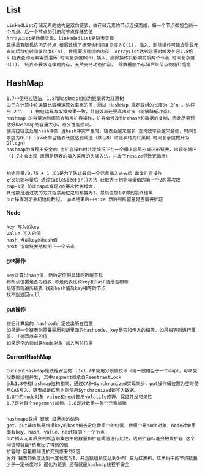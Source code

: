 ## List

	LinkedList存储元素的结构是双向链表，由存储元素的节点连接而成，每一个节点都包含前一个几点、后一个节点的引用和节点存储的值
	ArrayList是数组实现，linkededlist是链表实现
	数组具有随机访问的特点 根据数组下标查询时间复杂度为O(1), 插入、删除操作可能会导致元素向后移位时间复杂度O(n), 数组要求连续的内存  ArrayList达到容量时触发扩容1.5倍
	s 链表查询元素需要遍历 时间复杂度O(n),插入、删除操作只影响前后两个节点 时间复杂度O(1)， 链表不要求连续的内存，天然支持动态扩容， 除数据额外存储后继节点的指针信息

## HashMap
	1.7中使用拉链法，1.8和hashmap相似为链表转为红黑树
	由于在计算中位运算比取模运算效率高的多，所以 HashMap 规定数组的长度为 2^n 。这样用 2^n - 1 做位运算与取模效果一致，并且效率还要高出许多（能够降低冲突）。
	hashmap 的容量达到阈值会触发扩容操作，扩容会涉及到rehash和数据的复制，因此尽量预估好hashmap的容量大小，减少性能损耗。
	使用拉链法处理hash冲突 当hash冲突严重时，链表会越来越长 查询效率会越来越低，时间复杂度为O(n) java8中当链表长度达到阈值（默认8）时链表转为红黑树 时间复杂度提升为O(logn)
	hashmap为线程不安全的 当扩容操作时并发情况下在一个桶上容易形成环形链表，出现死循环（1.7才会出现 原因是链表的插入采用的头插入法，并发下resize导致死循环）
	
	
	初始容量/0.75 + 1 加1是为了防止最后一个元素插入进去后 出发扩容操作
	定义初始容量后 通过tableSizeFor()方法 获取大于初始容量值的第一个2的幂次数
	cap-1是 防止cap本身是2的幂次数再增大，
	其他数是通过或的方式将最高位之后都置为1，最后值加1来得到最终结果
	put操作时才会初始化数组， put结束后++size 然后判断容量是否需要扩容

#### Node
	key 写入的key
	value 写入的值
	hash 当前key的hash值
	next 指向链表结构的下一个节点

#### get操作
	key计算出hash值，然后定位到具体的数组下标
	判断该位置是否为链表 不是链表比较key和hash值是否相等
	是链表则遍历链表 找到hash值及key相等的节点
	找不到返回null
#### put操作
	根据计算出的 hashcode 定位出所在位置
	如果是一个链表则需要遍历判断里面的hashcode、key是否和传入的相等，如果相等则进行覆盖，并返回原来的值
	如果是空的则创建Node对象 加入当前位置


#### CurrentHashMap
	CurrentHashMap是线程安全的 jdk1.7中使用分段锁技术（每一段相当于一个map），可承受段数的线程并发, 其中segment继承自ReentrantLock
	jdk1.8中和hashmap结构相同，通过CAS+Synchronized实现同步，put操作桶位置为空时使用CAS写入，链表或是红黑树则使用Synchronized锁写入数据。
	1.8中的node对象 value和next都用volatile修饰，保证并发可见性
	1.7是对每个segement加锁，1.8是对数组中每个元素加锁


##### 
	hashmap:数组 链表 红黑树的结构
	get、put请求都是根据key的hash值去定位数组中的位置，数组中是node对象，node对象里面有key、hash、value、next指向下一个节点
	put插入元素后会判断当前集合中的数量和扩容阈值进行比较，达到扩容标准会触发扩容 这个阈值时容量*负载因子得到的值
	扩容时 容量和阈值扩充到原来的2倍
	另外 链表的长度达到一定长度时8，并且数组长度达到64时 变为红黑树，红黑树中的节点数量少于一定长度时6 退化为链表 还有就是hashmap线程不安全
